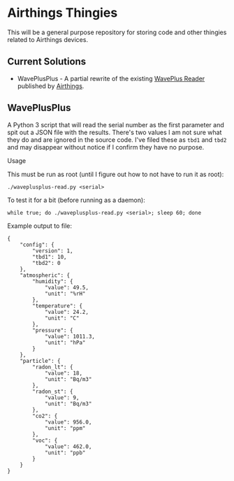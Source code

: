 # Airthings Thingies

This will be a general purpose repository for storing code and other thingies related to Airthings devices.

## Current Solutions

* WavePlusPlus - A partial rewrite of the existing [WavePlus Reader](https://github.com/Airthings/waveplus-reader) published by [Airthings](https://github.com/Airthings).

## WavePlusPlus

A Python 3 script that will read the serial number as the first parameter and spit out a JSON file with the results. There's two values I am not sure what they do and are ignored in the source code. I've filed these as `tbd1` and `tbd2` and may disappear without notice if I confirm they have no purpose.

Usage

This must be run as root (until I figure out how to not have to run it as root):

    ./waveplusplus-read.py <serial>

To test it for a bit (before running as a daemon):

    while true; do ./waveplusplus-read.py <serial>; sleep 60; done

Example output to file:

    {
        "config": {
            "version": 1,
            "tbd1": 10,
            "tbd2": 0
        },
        "atmospheric": {
            "humidity": {
                "value": 49.5,
                "unit": "%rH"
            },
            "temperature": {
                "value": 24.2,
                "unit": "C"
            },
            "pressure": {
                "value": 1011.3,
                "unit": "hPa"
            }
        },
        "particle": {
            "radon_lt": {
                "value": 18,
                "unit": "Bq/m3"
            },
            "radon_st": {
                "value": 9,
                "unit": "Bq/m3"
            },
            "co2": {
                "value": 956.0,
                "unit": "ppm"
            },
            "voc": {
                "value": 462.0,
                "unit": "ppb"
            }
        }
    }